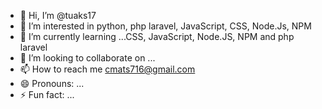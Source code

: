 - 👋 Hi, I’m @tuaks17
- 👀 I’m interested in python, php laravel, JavaScript, CSS, Node.Js, NPM
- 🌱 I’m currently learning ...CSS, JavaScript, Node.JS, NPM and php laravel
- 💞️ I’m looking to collaborate on ...
- 📫 How to reach me cmats716@gmail.com
- 😄 Pronouns: ...
- ⚡ Fun fact: ...

<!---
tuaks17/tuaks17 is a ✨ special ✨ repository because its `README.md` (this file) appears on your GitHub profile.
You can click the Preview link to take a look at your changes.
--->
